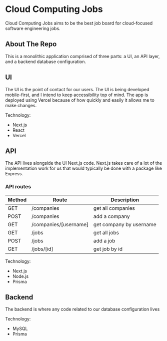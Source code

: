 # Cloud Computing Jobs

Cloud Computing Jobs aims to be the best job board for cloud-focused software engineering jobs.

## About The Repo

This is a monolithic application comprised of three parts: a UI, an API layer, and a backend database configuration.

## UI

The UI is the point of contact for our users. The UI is being developed mobile-first, and I intend to keep accessibility top of mind. The app is deployed using Vercel because of how quickly and easily it allows me to make changes.

Technology:

- Next.js
- React
- Vercel

## API

The API lives alongside the UI Next.js code. Next.js takes care of a lot of the implementation work for us that would typically be done with a package like Express.

### API routes

| Method | Route                 | Description             |
| ------ | --------------------- | ----------------------- |
| GET    | /companies            | get all companies       |
| POST   | /companies            | add a company           |
| GET    | /companies/[username] | get company by username |
| GET    | /jobs                 | get all jobs            |
| POST   | /jobs                 | add a job               |
| GET    | /jobs/[id]            | get job by id           |

Technology:

- Next.js
- Node.js
- Prisma

## Backend

The backend is where any code related to our database configuration lives

Technology:

- MySQL
- Prisma

